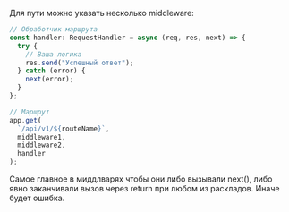 Для пути можно указать несколько middleware: 

```ts
// Обработчик маршрута
const handler: RequestHandler = async (req, res, next) => {
  try {
    // Ваша логика
    res.send("Успешный ответ");
  } catch (error) {
    next(error);
  }
};

// Маршрут
app.get(
  `/api/v1/${routeName}`,
  middleware1,
  middleware2,      
  handler
);
```

Самое главное в миддлварях чтобы они либо вызывали next(), либо явно заканчивали вызов через return при любом из раскладов. Иначе будет ошибка.